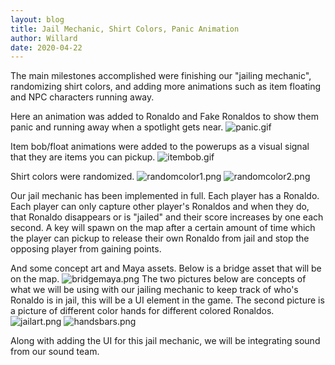 ```yaml
---
layout: blog
title: Jail Mechanic, Shirt Colors, Panic Animation
author: Willard
date: 2020-04-22
---
```


The main milestones accomplished were finishing our "jailing mechanic", randomizing shirt colors, and adding more animations such as item floating and NPC characters running away.

Here an animation was added to Ronaldo and Fake Ronaldos to show them panic and running away when a spotlight gets near.
![panic.gif]({{site.baseurl}}/assets/unity_screenshots/panic.gif)

Item bob/float animations were added to the powerups as a visual signal that they are items you can pickup.
![itembob.gif]({{site.baseurl}}/assets/unity_screenshots/itembob.gif)

Shirt colors were randomized.
![randomcolor1.png]({{site.baseurl}}/assets/unity_screenshots/randomcolor1.png)
![randomcolor2.png]({{site.baseurl}}/assets/unity_screenshots/randomcolor2.png)

Our jail mechanic has been implemented in full. Each player has a Ronaldo. Each player can only capture other player's Ronaldos and when they do, that Ronaldo disappears or is "jailed" and their score increases by one each second. A key will spawn on the map after a certain amount of time which the player can pickup to release their own Ronaldo from jail and stop the opposing player from gaining points.


And some concept art and Maya assets. Below is a bridge asset that will be on the map.
![bridgemaya.png]({{site.baseurl}}/assets/unity_screenshots/bridgemaya.png)
The two pictures below are concepts of what we will be using with our jailing mechanic to keep track of who's Ronaldo is in jail, this will be a UI element in the game. The second picture is a picture of different color hands for different colored Ronaldos.
![jailart.png]({{site.baseurl}}/assets/unity_screenshots/jailart.png)
![handsbars.png]({{site.baseurl}}/assets/unity_screenshots/handsbars.png)

Along with adding the UI for this jail mechanic, we will be integrating sound from our sound team.
